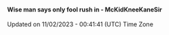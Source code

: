 #### Wise man says only fool rush in - McKidKneeKaneSir
Updated on 11/02/2023 - 00:41:41 (UTC) Time Zone
